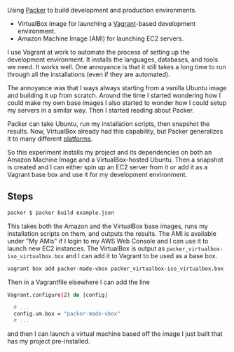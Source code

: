 Using [Packer][packer] to build development and production
environments.

- VirtualBox image for launching a [Vagrant][vagrant]-based
development environment.
- Amazon Machine Image (AMI) for launching EC2 servers.

I use Vagrant at work to automate the process of setting up the
development environment. It installs the languages, databases, and
tools we need. It works well. One annoyance is that it still takes
a long time to run through all the installations (even if they are
automated).

The annoyance was that I ways always starting from a vanilla Ubuntu
image and building it up from scratch. Around the time I started
wondering how I could make my own base images I also started to wonder
how I could setup my servers in a similar way. Then I started reading
about Packer.

Packer can take Ubuntu, run my installation scripts, then snapshot the
results. Now, VirtualBox already had this capability, but Packer
generalizes it to many different [platforms][packer-platforms].

So this experiment installs my project and its dependencies on both an
Amazon Machine Image and a VirtualBox-hosted Ubuntu. Then a snapshot
is created and I can either spin up an EC2 server from it or add it as
a Vagrant base box and use it for my development environment.

Steps
-----

```sh
packer $ packer build example.json
```

This takes both the Amazon and the VirtualBox base images, runs my
installation scripts on them, and outputs the results. The AMI is
available under "My AMIs" if I login to my AWS Web Console and I can
use it to launch new EC2 instances. The VirtualBox is output as
`packer_virtualbox-iso_virtualbox.box` and I can add it to Vagrant to
be used as a base box.

```sh
vagrant box add packer-made-vbox packer_virtualbox-iso_virtualbox.box
```

Then in a Vagrantfile elsewhere I can add the line

```sh
Vagrant.configure(2) do |config|

  # ...
  config.vm.box = "packer-made-vbox"
  # ...

```

and then I can launch a virtual machine based off the image I just
built that has my project pre-installed.

[vagrant]: https://www.vagrantup.com/
[packer]: https://www.packer.io/
[packer-platforms]: https://www.packer.io/intro/platforms.html
